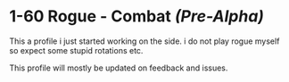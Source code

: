 # 1-60 Rogue - Combat _(Pre-Alpha)_  
This a profile i just started working on the side. i do not play rogue myself so expect some stupid rotations etc.

This profile will mostly be updated on feedback and issues.
